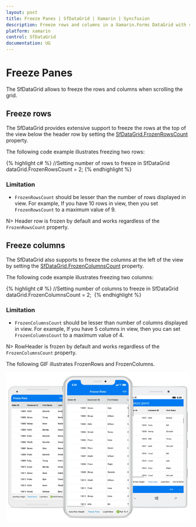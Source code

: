```yaml
---
layout: post
title: Freeze Panes | SfDataGrid | Xamarin | Syncfusion
description: Freeze rows and columns in a Xamarin.Forms DataGrid with support to customize the freeze count in the runtime. 
platform: xamarin
control: SfDataGrid
documentation: UG
---
```


# Freeze Panes

The SfDataGrid allows to freeze the rows and columns when scrolling the grid.

## Freeze rows

The SfDataGrid provides extensive support to freeze the rows at the top of the view below the header row by setting the [SfDataGrid.FrozenRowsCount](https://help.syncfusion.com/cr/xamarin/Syncfusion.SfDataGrid.XForms.SfDataGrid.html#Syncfusion_SfDataGrid_XForms_SfDataGrid_FrozenRowsCount) property. 

The following code example illustrates freezing two rows:

{% highlight c# %}
//Setting number of rows to freeze in SfDataGrid
dataGrid.FrozenRowsCount = 2; 
{% endhighlight %}

### Limitation

 * `FrozenRowsCount` should be lesser than the number of rows displayed in view. For example, If you have 10 rows in view, then you set `FrozenRowsCount` to a maximum value of 9.

N> Header row is frozen by default and works regardless of the `FrozenRowsCount` property.

## Freeze columns

The SfDataGrid also supports to freeze the columns at the left of the view by setting the [SfDataGrid.FrozenColumnsCount](https://help.syncfusion.com/cr/xamarin/Syncfusion.SfDataGrid.XForms.SfDataGrid.html#Syncfusion_SfDataGrid_XForms_SfDataGrid_FrozenColumnsCount) property. 

The following code example illustrates freezing two columns:

{% highlight c# %}
//Setting number of columns to freeze in SfDataGrid
dataGrid.FrozenColumnsCount = 2;  
{% endhighlight %}

### Limitation

* `FrozenColumnsCount` should be lesser than number of columns displayed in view. For example, If you have 5 columns in view, then you can set `FrozenColumnsCount` to a maximum value of 4.

N> RowHeader is frozen by default and works regardless of the `FrozenColumnsCount` property.

The following GIF illustrates FrozenRows and FrozenColumns.

![DataGrid with row pinning and column pinning](SfDataGrid_images/FreezePanes.Gif)
